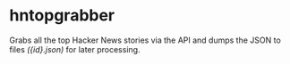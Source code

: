 # hntopgrabber
Grabs all the top Hacker News stories via the API and dumps the JSON to files *({id}.json)* for later processing.
